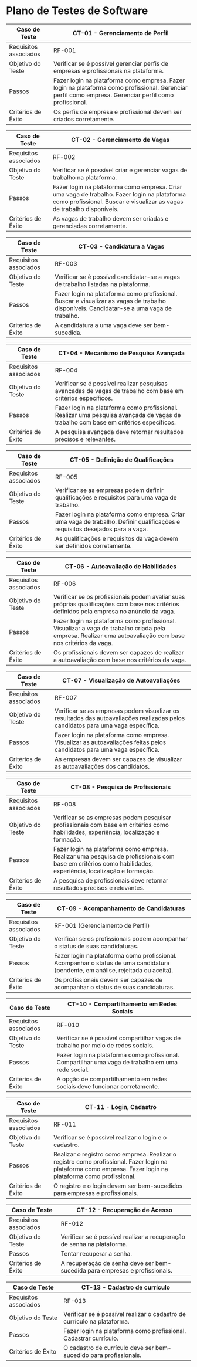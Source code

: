 # Plano de Testes de Software

|Caso de Teste    | CT-01 - Gerenciamento de Perfil  |
|------|-----------------------------------------|
|Requisitos associados| RF-001 |
|Objetivo do Teste| Verificar se é possível gerenciar perfis de empresas e profissionais na plataforma. |
|Passos| Fazer login na plataforma como empresa. Fazer login na plataforma como profissional. Gerenciar perfil como empresa. Gerenciar perfil como profissional. |
|Critérios de Êxito| Os perfis de empresa e profissional devem ser criados corretamente. |

|Caso de Teste    | CT-02 - Gerenciamento de Vagas  |
|------|-----------------------------------------|
|Requisitos associados| RF-002 |
|Objetivo do Teste| Verificar se é possível criar e gerenciar vagas de trabalho na plataforma. |
|Passos| Fazer login na plataforma como empresa. Criar uma vaga de trabalho. Fazer login na plataforma como profissional. Buscar e visualizar as vagas de trabalho disponíveis. |
|Critérios de Êxito| As vagas de trabalho devem ser criadas e gerenciadas corretamente. |

|Caso de Teste    | CT-03 - Candidatura a Vagas  |
|------|-----------------------------------------|
|Requisitos associados| RF-003 |
|Objetivo do Teste| Verificar se é possível candidatar-se a vagas de trabalho listadas na plataforma. |
|Passos| Fazer login na plataforma como profissional. Buscar e visualizar as vagas de trabalho disponíveis. Candidatar-se a uma vaga de trabalho. |
|Critérios de Êxito| A candidatura a uma vaga deve ser bem-sucedida. |

|Caso de Teste    | CT-04 - Mecanismo de Pesquisa Avançada  |
|------|-----------------------------------------|
|Requisitos associados| RF-004 |
|Objetivo do Teste| Verificar se é possível realizar pesquisas avançadas de vagas de trabalho com base em critérios específicos. |
|Passos| Fazer login na plataforma como profissional. Realizar uma pesquisa avançada de vagas de trabalho com base em critérios específicos. |
|Critérios de Êxito| A pesquisa avançada deve retornar resultados precisos e relevantes. |

|Caso de Teste    | CT-05 - Definição de Qualificações  |
|------|-----------------------------------------|
|Requisitos associados| RF-005 |
|Objetivo do Teste| Verificar se as empresas podem definir qualificações e requisitos para uma vaga de trabalho. |
|Passos| Fazer login na plataforma como empresa. Criar uma vaga de trabalho. Definir qualificações e requisitos desejados para a vaga. |
|Critérios de Êxito| As qualificações e requisitos da vaga devem ser definidos corretamente. |

|Caso de Teste    | CT-06 - Autoavaliação de Habilidades  |
|------|-----------------------------------------|
|Requisitos associados| RF-006 |
|Objetivo do Teste| Verificar se os profissionais podem avaliar suas próprias qualificações com base nos critérios definidos pela empresa no anúncio da vaga. |
|Passos| Fazer login na plataforma como profissional. Visualizar a vaga de trabalho criada pela empresa. Realizar uma autoavaliação com base nos critérios da vaga. |
|Critérios de Êxito| Os profissionais devem ser capazes de realizar a autoavaliação com base nos critérios da vaga. |

|Caso de Teste    | CT-07 - Visualização de Autoavaliações  |
|------|-----------------------------------------|
|Requisitos associados| RF-007 |
|Objetivo do Teste| Verificar se as empresas podem visualizar os resultados das autoavaliações realizadas pelos candidatos para uma vaga específica. |
|Passos| Fazer login na plataforma como empresa. Visualizar as autoavaliações feitas pelos candidatos para uma vaga específica. |
|Critérios de Êxito| As empresas devem ser capazes de visualizar as autoavaliações dos candidatos. |

|Caso de Teste    | CT-08 - Pesquisa de Profissionais |
|------|-----------------------------------------|
|Requisitos associados| RF-008 |
|Objetivo do Teste| Verificar se as empresas podem pesquisar profissionais com base em critérios como habilidades, experiência, localização e formação. |
|Passos| Fazer login na plataforma como empresa. Realizar uma pesquisa de profissionais com base em critérios como habilidades, experiência, localização e formação. |
|Critérios de Êxito| A pesquisa de profissionais deve retornar resultados precisos e relevantes. |

|Caso de Teste    | CT-09 - Acompanhamento de Candidaturas  |
|------|-----------------------------------------|
|Requisitos associados| RF-001 (Gerenciamento de Perfil) |
|Objetivo do Teste| Verificar se os profissionais podem acompanhar o status de suas candidaturas. |
|Passos| Fazer login na plataforma como profissional. Acompanhar o status de uma candidatura (pendente, em análise, rejeitada ou aceita). |
|Critérios de Êxito| Os profissionais devem ser capazes de acompanhar o status de suas candidaturas. |

|Caso de Teste    | CT-10 - Compartilhamento em Redes Sociais  |
|------|-----------------------------------------|
|Requisitos associados| RF-010 |
|Objetivo do Teste| Verificar se é possível compartilhar vagas de trabalho por meio de redes sociais. |
|Passos| Fazer login na plataforma como profissional. Compartilhar uma vaga de trabalho em uma rede social. |
|Critérios de Êxito| A opção de compartilhamento em redes sociais deve funcionar corretamente. |

|Caso de Teste    | CT-11 - Login, Cadastro |
|------|-----------------------------------------|
|Requisitos associados| RF-011 |
|Objetivo do Teste| Verificar se é possível realizar o login e o cadastro. |
|Passos| Realizar o registro como empresa. Realizar o registro como profissional. Fazer login na plataforma como empresa. Fazer login na plataforma como profissional. |
|Critérios de Êxito| O registro e o login devem ser bem-sucedidos para empresas e profissionais. |

|Caso de Teste    | CT-12 - Recuperação de Acesso  |
|------|-----------------------------------------|
|Requisitos associados| RF-012 |
|Objetivo do Teste| Verificar se é possível realizar a recuperação de senha na plataforma. |
|Passos| Tentar recuperar a senha. |
|Critérios de Êxito| A recuperação de senha deve ser bem-sucedida para empresas e profissionais. |

|Caso de Teste    | CT-13 - Cadastro de currículo  |
|------|-----------------------------------------|
|Requisitos associados| RF-013 |
|Objetivo do Teste| Verificar se é possível realizar o cadastro de currículo na plataforma. |
|Passos| Fazer login na plataforma como profissional. Cadastrar currículo. |
|Critérios de Êxito| O cadastro de currículo deve ser bem-sucedido para profissionais. |
